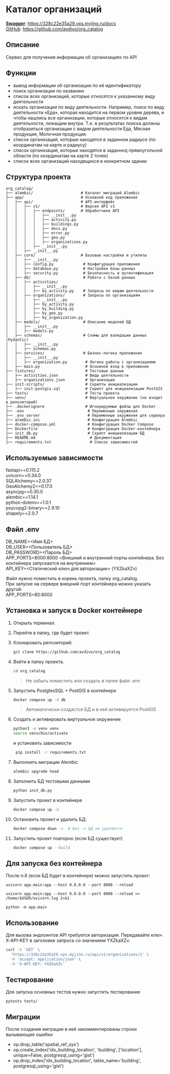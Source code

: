# Каталог организаций


[**Swagger**](https://328c22e35a29.vps.myjino.ru/docs): https://328c22e35a29.vps.myjino.ru/docs  
[GitHub](https://github.com/avdivo/org_catalog): https://github.com/avdivo/org_catalog


## Описание
Сервис для получения информации об организациях по API

## Функции
- вывод информации об организации по её идентификатору
- поиск организации по названию
- список всех организаций, которые относятся к указанному виду деятельности
- искать организации по виду деятельности. Например, поиск по виду деятельности «Еда», которая находится на первом уровне дерева, и чтобы нашлись все организации, которые относятся к видам деятельности, лежащим внутри. Т.е. в результатах поиска должны отобразиться организации с видом деятельности Еда, Мясная продукция, Молочная продукция.
- список организаций, которые находятся в заданном радиусе (по координатам на карте и радиусу)
- список организаций, которые находятся в заданноq прямоугольной области (по координатам на карте 2 точек)
- список всех организаций находящихся в конкретном здании

## Структура проекта

```plaintext
org_catalog/
├── alembic/                     # Каталог миграций Alembic
├── app/                         # Основной код приложения
│   ├── api/                     # API-интерфейс
│   │   ├── v1/                  # Версия API v1
│   │   │   ├── endpoints/       # Обработчики API
│   │   │   │   ├── __init__.py
│   │   │   │   ├── activity.py
│   │   │   │   ├── buildings.py
│   │   │   │   ├── docs.py
│   │   │   │   ├── error.py
│   │   │   │   ├── geo.py
│   │   │   │   ├── organizations.py
│   │   │   ├── __init__.py
│   │   ├── __init__.py
│   ├── core/                    # Базовые настройки и утилиты
│   │   ├── __init__.py
│   │   ├── config.py             # Конфигурация приложения
│   │   ├── database.py           # Настройки базы данных
│   │   ├── security.py           # Безопасность и аутентификация
│   ├── db/                       # Работа с базой данных
│   │   ├── activities/
│   │   │   ├── __init__.py
│   │   │   ├── by_activity.py    # Запросы по видам деятельности
│   │   ├── organizations/        # Запросы по организациям
│   │   │   ├── __init__.py
│   │   │   ├── by_activity.py
│   │   │   ├── by_building.py
│   │   │   ├── by_geo.py
│   │   │   ├── by_organization.py
│   ├── models/                   # Описание моделей БД
│   │   ├── __init__.py
│   │   ├── models.py
│   ├── schemas/                  # Схемы для валидации данных (Pydantic)
│   │   ├── __init__.py
│   │   ├── schemas.py
│   ├── services/                 # Бизнес-логика приложения
│   │   ├── __init__.py
│   │   ├── organization.py        # Логика работы с организациями
│   ├── main.py                    # Основной вход в приложение
├── fixtures/                      # Тестовые данные
│   ├── activities.json            # Виды деятельности
│   ├── organizations.json         # Организации
├── init-scripts/                  # Скрипты инициализации
│   ├── init-postgis.sql           # Скрипт для инициализации PostGIS
├── tests/                         # Тесты проекта
├── venv/                          # Виртуальное окружение (не входит в репозиторий)
├── .dockerignore                  # Игнорируемые файлы для Docker
├── .env                            # Переменные окружения
├── .env_server                     # Переменные окружения для сервера
├── alembic.ini                     # Конфигурация Alembic
├── docker-compose.yml              # Конфигурация Docker Compose
├── Dockerfile                      # Конфигурация Docker-контейнера
├── init_db.py                      # Скрипт инициализации БД
├── README.md                        # Документация
├── requirements.txt                 # Список зависимостей
```

## Используемые зависимости
fastapi==0.115.2  
uvicorn==0.34.0  
SQLAlchemy==2.0.37  
GeoAlchemy2==0.17.0  
asyncpg==0.30.0  
alembic==1.14.1  
python-dotenv==1.0.1  
psycopg2-binary==2.9.10  
shapely==2.0.7  

## Файл .env
DB_NAME=<Имя БД>  
DB_USER=<Пользователь БД>  
DB_PASSWORD=<Пароль БД>  
APP_PORTS=8000:8000 <Внешний и внутренний порты контейнера. Без контейнера запускается на внутреннем>  
API_KEY=<Статический ключ для авторизации> (YXZkaXZv)

Файл нужно поместить в корень проекта, папку org_catalog.  
При запуске на сервере внешний порт контейнера можно указать другой:  
APP_PORTS=80:8000  


## Установка и запуск в Docker контейнере
1. Открыть терминал.
2. Перейти в папку, где будет проект.
3. Клонировать репозиторий:
    ```bash
    git clone https://github.com/avdivo/org_catalog
    ```
4. Войти в папку проекта.
    ```bash
    cd org_catalog
    ```
   > Не забыть поместить или создать в папке файл .env
5. Запустить PostgtesSQL + PostGIS в контейнере
    ```bash
    docker compose up -d db 
    ```
   > Автоматически создастся БД и в ней активируется PostGIS

6. Создать и активировать виртуальное окружение
    ```bash
    python3 -m venv venv
    source venv/bin/activate 
    ```
   и установить зависимости
   ```bash
    pip install -r requirements.txt 
   ```
7. Выполнить миграции Alembic
    ```bash
    alembic upgrade head 
    ```
8. Заполнить БД тестовыми данными
    ```bash
    python init_db.py
    ```
9. Запустить проект в контейнере
    ```bash
    docker compose up -d
    ```
10. Остановить проект и удалить БД:
    ```bash
    docker compose down -v  # Без -v БД не удаляется
    ```
11. Запустить проект повторно (если БД существует)
    ```bash
    docker compose up --build
    ```

## Для запуска без контейнера
После п.8 (если БД будет в контейнере) можно запустить проект:  
```
uvicorn app.main:app --host 0.0.0.0 --port 8000 --reload
```
```
uvicorn app.main:app --host 0.0.0.0 --port 8000 --reload >> /home/$USER/uvicorn.log 2>&1
```
```
python -m app.main
```

## Использование
Для вызова эндпоинтов API требуется авторизация. Передавайте ключ X-API-KEY в заголовке запроса со значением YXZkaXZv.
```bash
curl -X 'GET' \
  'https://328c22e35a29.vps.myjino.ru/api/v1/organizations/1' \
  -H 'accept: application/json' \
  -H 'X-API-KEY: YXZkaXZv'
  ```

## Тестирование
Для запуска основных тестов нужно запустить тестирование
```
pytests tests/
```

## Миграции
После создания миграции в ней закомментированы строки вызывающие ошибки
- op.drop_table('spatial_ref_sys')  
- op.create_index('idx_building_location', 'building', ['location'], unique=False, postgresql_using='gist')  
- op.drop_index('idx_building_location', table_name='building', postgresql_using='gist')  
